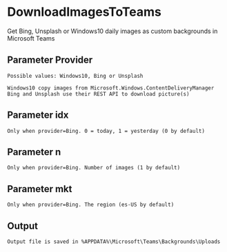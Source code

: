 ﻿# DownloadImagesToTeams
Get Bing, Unsplash or Windows10 daily images as custom backgrounds in Microsoft Teams

## Parameter Provider
    Possible values: Windows10, Bing or Unsplash

    Windows10 copy images from Microsoft.Windows.ContentDeliveryManager
    Bing and Unsplash use their REST API to download picture(s)

## Parameter idx
    Only when provider=Bing. 0 = today, 1 = yesterday (0 by default)

## Parameter n
    Only when provider=Bing. Number of images (1 by default)

## Parameter mkt
    Only when provider=Bing. The region (es-US by default)

## Output
    Output file is saved in %APPDATA%\Microsoft\Teams\Backgrounds\Uploads
